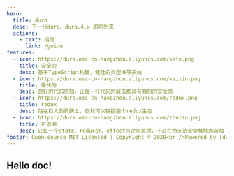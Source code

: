 ```yaml
---
hero:
  title: dura
  desc: 下一代dura、dura.4.x 即将到来
  actions:
    - text: 指南
      link: /guide
features:
  - icon: https://dura.oss-cn-hangzhou.aliyuncs.com/safe.png
    title: 安全的
    desc: 基于TypeScript构建，健壮的类型推导系统
  - icon: https://dura.oss-cn-hangzhou.aliyuncs.com/kaixin.png
    title: 愉快的
    desc: 良好的代码感知，让每一行代码的敲击都具有强烈的安全感
  - icon: https://dura.oss-cn-hangzhou.aliyuncs.com/redux.png
    title: redux
    desc: 站在巨人的肩膀上，依然可以拥抱整个redux生态
  - icon: https://dura.oss-cn-hangzhou.aliyuncs.com/zhuisu.png
    title: 可追溯
    desc: 让每一个state、reducer、effect可逆向追溯，不必在为无法安全移除而苦恼
footer: Open-source MIT Licensed | Copyright © 2020<br />Powered by [dumi](https://d.umijs.org)
---
```


## Hello doc!
